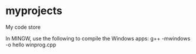 # myprojects
My code store

In MINGW, use the following to compile the Windows apps:
g++ -mwindows -o hello winprog.cpp
